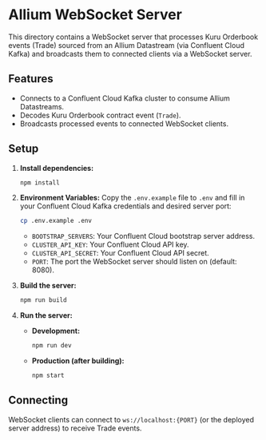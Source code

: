 # Allium WebSocket Server

This directory contains a WebSocket server that processes Kuru Orderbook events (Trade) sourced from an Allium Datastream (via Confluent Cloud Kafka) and broadcasts them to connected clients via a WebSocket server.

## Features

*   Connects to a Confluent Cloud Kafka cluster to consume Allium Datastreams.
*   Decodes Kuru Orderbook contract event (`Trade`).
*   Broadcasts processed events to connected WebSocket clients.

## Setup

1.  **Install dependencies:**
    ```bash
    npm install
    ```

2.  **Environment Variables:**
    Copy the `.env.example` file to `.env` and fill in your Confluent Cloud Kafka credentials and desired server port:
    ```bash
    cp .env.example .env
    ```
    *   `BOOTSTRAP_SERVERS`: Your Confluent Cloud bootstrap server address.
    *   `CLUSTER_API_KEY`: Your Confluent Cloud API key.
    *   `CLUSTER_API_SECRET`: Your Confluent Cloud API secret.
    *   `PORT`: The port the WebSocket server should listen on (default: 8080).

3.  **Build the server:**
    ```bash
    npm run build
    ```

4.  **Run the server:**
    *   **Development:**
        ```bash
        npm run dev
        ```
    *   **Production (after building):**
        ```bash
        npm start
        ```

## Connecting

WebSocket clients can connect to `ws://localhost:{PORT}` (or the deployed server address) to receive Trade events. 